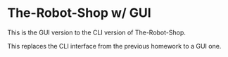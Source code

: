 # The-Robot-Shop w/ GUI


This is the GUI version to the CLI version of The-Robot-Shop.

This replaces the CLI interface from the previous homework to a GUI one.

